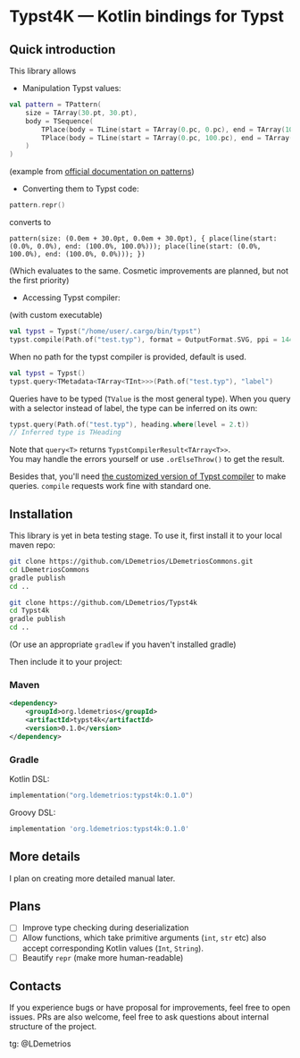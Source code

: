 # Typst4K — Kotlin bindings for Typst

## Quick introduction

This library allows 

- Manipulation Typst values:

```kt
val pattern = TPattern(
    size = TArray(30.pt, 30.pt),
    body = TSequence(
        TPlace(body = TLine(start = TArray(0.pc, 0.pc), end = TArray(100.pc, 100.pc))),
        TPlace(body = TLine(start = TArray(0.pc, 100.pc), end = TArray(100.pc, 0.pc))),
    )
)
```
(example from [official documentation on patterns](https://typst.app/docs/reference/visualize/pattern/))

- Converting them to Typst code:

```kt
pattern.repr()
```
converts to 
```typ
pattern(size: (0.0em + 30.0pt, 0.0em + 30.0pt), { place(line(start: (0.0%, 0.0%), end: (100.0%, 100.0%))); place(line(start: (0.0%, 100.0%), end: (100.0%, 0.0%))); })
```

(Which evaluates to the same.
Cosmetic improvements are planned, but not the first priority)

- Accessing Typst compiler:

(with custom executable)

```kt
val typst = Typst("/home/user/.cargo/bin/typst")
typst.compile(Path.of("test.typ"), format = OutputFormat.SVG, ppi = 1440)
```

When no path for the typst compiler is provided, default is used.

```kt
val typst = Typst()
typst.query<TMetadata<TArray<TInt>>>(Path.of("test.typ"), "label")
```

Queries have to be typed (`TValue` is the most general type). 
When you query with a selector instead of label, the type can be inferred on its own:

```kt
typst.query(Path.of("test.typ"), heading.where(level = 2.t))
// Inferred type is THeading
```

Note that `query<T>` returns `TypstCompilerResult<TArray<T>>`.  
You may handle the errors yourself or use `.orElseThrow()` to get the result.

Besides that, you'll need [the customized version of Typst compiler](https://github.com/LDemetrios/typst-less-dynamic-values) to make queries.
`compile` requests work fine with standard one.

## Installation 

This library is yet in beta testing stage.
To use it, first install it to your local maven repo:

```bash
git clone https://github.com/LDemetrios/LDemetriosCommons.git
cd LDemetriosCommons 
gradle publish
cd ..

git clone https://github.com/LDemetrios/Typst4k
cd Typst4k
gradle publish
cd ..
```

(Or use an appropriate `gradlew` if you haven't installed gradle)

Then include it to your project:

### Maven

```xml
<dependency>
    <groupId>org.ldemetrios</groupId>
    <artifactId>typst4k</artifactId>
    <version>0.1.0</version>
</dependency>
```

### Gradle 
Kotlin DSL:
```kt
implementation("org.ldemetrios:typst4k:0.1.0")
```
Groovy DSL:
```groovy
implementation 'org.ldemetrios:typst4k:0.1.0'
```

## More details

I plan on creating more detailed manual later.

## Plans

- [ ] Improve type checking during deserialization
- [ ] Allow functions, which take primitive arguments (`int`, `str` etc) also accept corresponding Kotlin values (`Int`, `String`). 
- [ ] Beautify `repr` (make more human-readable)

## Contacts

If you experience bugs or have proposal for improvements, feel free to open issues. 
PRs are also welcome, feel free to ask questions about internal structure of the project.

tg: @LDemetrios
